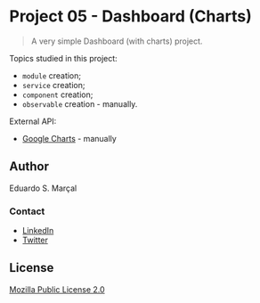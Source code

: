 # Project 05 - Dashboard (Charts)

> A very simple Dashboard (with charts) project.

Topics studied in this project:
- `module` creation;
- `service` creation;
- `component` creation;
- `observable` creation - manually.

External API:

- [Google Charts](https://developers.google.com/chart) - manually

## Author

Eduardo S. Marçal

### Contact

- [LinkedIn](https://linkedin.com/in/eduardosmarcal)
- [Twitter](https://twitter.com/eduardosmarcal)

## License

[Mozilla Public License 2.0](https://github.com/eduardosmarcal/angular-9-study/blob/Project_05_Dashboard/LICENSE)
